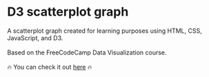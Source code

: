 # D3 scatterplot graph

A scatterplot graph created for learning purposes using HTML, CSS, JavaScript, and D3.
<br><br>
Based on the FreeCodeCamp Data Visualization course.
<br><br>
:fire: You can check it out  <a target="_blank" rel="noopener noreferrer" href="https://nmorelli96.github.io/fcc-scatterplot-graph/">here</a> :fire:
